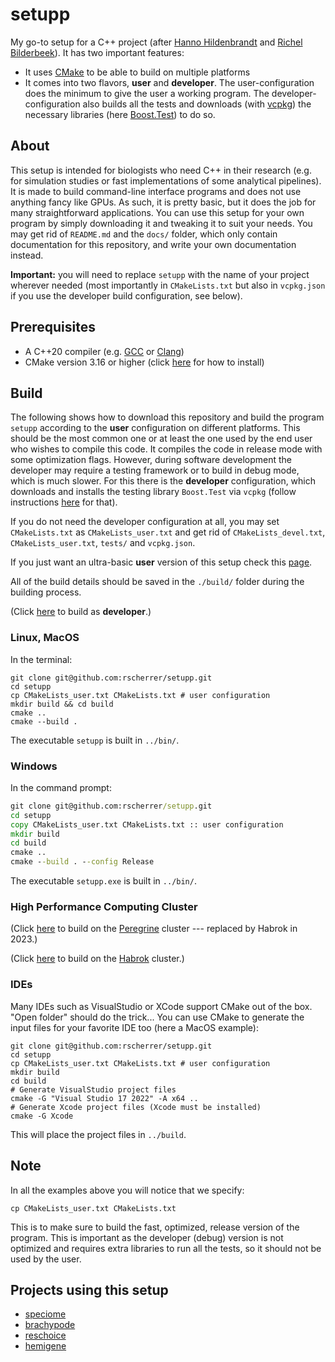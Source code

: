 # setupp

My go-to setup for a C++ project (after [Hanno Hildenbrandt](https://github.com/HHildenbrandt) and [Richel Bilderbeek](https://github.com/richelbilderbeek)). It has two important features:
* It uses [CMake](https://cmake.org) to be able to build on multiple platforms
* It comes into two flavors, **user** and **developer**. The user-configuration does the minimum to give the user a working program. The developer-configuration also builds all the tests and downloads (with [vcpkg](https://github.com/rscherrer/vcpkg)) the necessary libraries (here [Boost.Test](https://github.com/boostorg/test)) to do so.

## About

This setup is intended for biologists who need C++ in their research (e.g. for simulation studies or fast implementations of some analytical pipelines). It is made to build command-line interface programs and does not use anything fancy like GPUs. As such, it is pretty basic, but it does the job for many straightforward applications. You can use this setup for your own program by simply downloading it and tweaking it to suit your needs. You may get rid of `README.md` and the `docs/` folder, which only contain documentation for this repository, and write your own documentation instead.

**Important:** you will need to replace `setupp` with the name of your project wherever needed (most importantly in `CMakeLists.txt` but also in `vcpkg.json` if you use the developer build configuration, see below).

## Prerequisites

* A C++20 compiler (e.g. [GCC](https://gcc.gnu.org) or [Clang](https://clang.llvm.org))
* CMake version 3.16 or higher (click [here](docs/CMAKE.md) for how to install)

## Build

The following shows how to download this repository and build the program `setupp` according to the **user** configuration on different platforms. This should be the most common one or at least the one used by the end user who wishes to compile this code. It compiles the code in release mode with some optimization flags. However, during software development the developer may require a testing framework or to build in debug mode, which is much slower. For this there is the **developer** configuration, which downloads and installs the testing library `Boost.Test` via `vcpkg` (follow instructions [here](docs/BUILD.md) for that).

If you do not need the developer configuration at all, you may set `CMakeLists.txt` as `CMakeLists_user.txt` and get rid of `CMakeLists_devel.txt`, `CMakeLists_user.txt`, `tests/` and `vcpkg.json`.

If you just want an ultra-basic **user** version of this setup check this [page](https://github.com/rscherrer/setupp-basic).

All of the build details should be saved in the `./build/` folder during the building process.

(Click [here](docs/BUILD.md) to build as **developer**.)

### Linux, MacOS

In the terminal:

```shell
git clone git@github.com:rscherrer/setupp.git
cd setupp
cp CMakeLists_user.txt CMakeLists.txt # user configuration
mkdir build && cd build
cmake ..
cmake --build .
```

The executable `setupp` is built in `../bin/`.

### Windows

In the command prompt:

```cmd
git clone git@github.com:rscherrer/setupp.git
cd setupp
copy CMakeLists_user.txt CMakeLists.txt :: user configuration
mkdir build
cd build
cmake ..
cmake --build . --config Release
```

The executable `setupp.exe` is built in `../bin/`.

### High Performance Computing Cluster

(Click [here](docs/PEREGRINE.md) to build on the [Peregrine](https://www.rug.nl/society-business/centre-for-information-technology/research/services/hpc/facilities/peregrine-hpc-cluster?lang=en) cluster --- replaced by Habrok in 2023.)

(Click [here](docs/HABROK.md) to build on the [Habrok](https://www.rug.nl/society-business/centre-for-information-technology/research/services/hpc/facilities/peregrine-hpc-cluster?lang=en) cluster.)

### IDEs

Many IDEs such as VisualStudio or XCode support CMake out of the box. "Open folder" should do the trick...
You can use CMake to generate the input files for your favorite IDE too (here a MacOS example):

```shell
git clone git@github.com:rscherrer/setupp.git
cd setupp
cp CMakeLists_user.txt CMakeLists.txt # user configuration
mkdir build
cd build
# Generate VisualStudio project files
cmake -G "Visual Studio 17 2022" -A x64 ..
# Generate Xcode project files (Xcode must be installed)
cmake -G Xcode    
```

This will place the project files in `../build`.

## Note

In all the examples above you will notice that we specify:

```shell
cp CMakeLists_user.txt CMakeLists.txt
```

This is to make sure to build the fast, optimized, release version of the program. This is important as the developer (debug) version is not optimized and requires extra libraries to run all the tests, so it should not be used by the user.

## Projects using this setup

* [speciome](https://github.com/rscherrer/speciome)
* [brachypode](https://github.com/rscherrer/brachypode)
* [reschoice](https://github.com/rscherrer/reschoice)
* [hemigene](https://github.com/rscherrer/hemigene)
